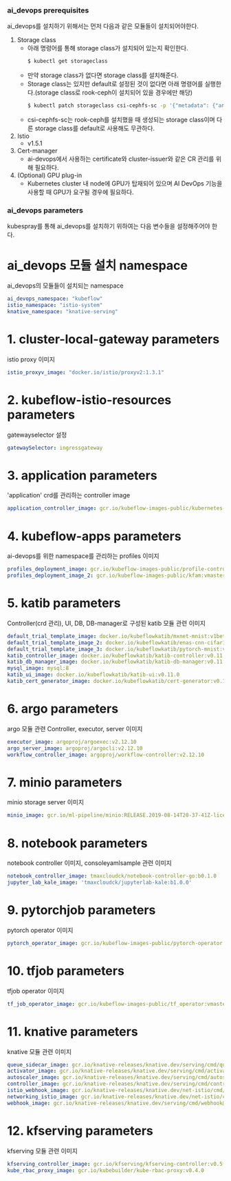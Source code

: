 ### ai_devops prerequisites

ai_devops를 설치하기 위해서는 먼저 다음과 같은 모듈들이 설치되어야한다.

1. Storage class
    * 아래 명령어를 통해 storage class가 설치되어 있는지 확인한다.
        ```bash
        $ kubectl get storageclass
        ```
    * 만약 storage class가 없다면 storage class를 설치해준다.
    * Storage class는 있지만 default로 설정된 것이 없다면 아래 명령어를 실행한다.(storage class로 rook-ceph이 설치되어 있을 경우에만 해당)
        ```bash
        $ kubectl patch storageclass csi-cephfs-sc -p '{"metadata": {"annotations":{"storageclass.kubernetes.io/is-default-class":"true"}}}'
        ```
    * csi-cephfs-sc는 rook-ceph를 설치했을 때 생성되는 storage class이며 다른 storage class를 default로 사용해도 무관하다.
2. Istio
    * v1.5.1       
3. Cert-manager
    * ai-devops에서 사용하는 certificate와 cluster-issuer와 같은 CR 관리를 위해 필요하다.             
4. (Optional) GPU plug-in
    * Kubernetes cluster 내 node에 GPU가 탑재되어 있으며 AI DevOps 기능을 사용할 때 GPU가 요구될 경우에 필요하다.
        

### ai_devops parameters

kubespray를 통해 ai_devops를 설치하기 위하여는 다음 변수들을 설정해주어야 한다.


# ai_devops 모듈 설치 namespace

ai_devops의 모듈들이 설치되는 namespace

```yml
ai_devops_namespace: "kubeflow"
istio_namespace: "istio-system"
knative_namespace: "knative-serving"
```

# 1. cluster-local-gateway parameters

istio proxy 이미지

```yml
istio_proxyv_image: "docker.io/istio/proxyv2:1.3.1"
```

# 2. kubeflow-istio-resources parameters

gatewayselector 설정

```yml
gatewaySelector: ingressgateway
```

# 3. application parameters

'application' crd를 관리하는 controller image

```yml
application_controller_image: gcr.io/kubeflow-images-public/kubernetes-sigs/application:1.0-beta
```

# 4. kubeflow-apps parameters

ai-devops를 위한 namespace를 관리하는 profiles 이미지

```yml
profiles_deployment_image: gcr.io/kubeflow-images-public/profile-controller:vmaster-ga49f658f
profiles_deployment_image_2: gcr.io/kubeflow-images-public/kfam:vmaster-g9f3bfd00
```

# 5. katib parameters

Controller(crd 관리), UI, DB, DB-manager로 구성된 katib 모듈 관련 이미지

```yml
default_trial_template_image: docker.io/kubeflowkatib/mxnet-mnist:v1beta1-45c5727
default_trial_template_image_2: docker.io/kubeflowkatib/enas-cnn-cifar10-cpu:v1beta1-45c5727
default_trial_template_image_3: docker.io/kubeflowkatib/pytorch-mnist:v1beta1-45c5727
katib_controller_image: docker.io/kubeflowkatib/katib-controller:v0.11.0
katib_db_manager_image: docker.io/kubeflowkatib/katib-db-manager:v0.11.0
mysql_image: mysql:8
katib_ui_image: docker.io/kubeflowkatib/katib-ui:v0.11.0
katib_cert_generator_image: docker.io/kubeflowkatib/cert-generator:v0.11.0
```

# 6. argo parameters

argo 모듈 관련 Controller, executor, server 이미지

```yml
executor_image: argoproj/argoexec:v2.12.10
argo_server_image: argoproj/argocli:v2.12.10
workflow_controller_image: argoproj/workflow-controller:v2.12.10
```

# 7. minio parameters

minio storage server 이미지
```yml
minio_image: gcr.io/ml-pipeline/minio:RELEASE.2019-08-14T20-37-41Z-license-compliance
```

# 8. notebook parameters

notebook controller 이미지, consoleyamlsample 관련 이미지
```yml
notebook_controller_image: tmaxcloudck/notebook-controller-go:b0.1.0
jupyter_lab_kale_image: 'tmaxcloudck/jupyterlab-kale:b1.0.0'
```

# 9. pytorchjob parameters

pytorch operator 이미지
```yml
pytorch_operator_image: gcr.io/kubeflow-images-public/pytorch-operator:vmaster-g518f9c76
```

# 10. tfjob parameters

tfjob operator 이미지

```yml
tf_job_operator_image: gcr.io/kubeflow-images-public/tf_operator:vmaster-gda226016
```

# 11. knative parameters

knative 모듈 관련 이미지

```yml
queue_sidecar_image: gcr.io/knative-releases/knative.dev/serving/cmd/queue@sha256:d066ae5b642885827506610ae25728d442ce11447b82df6e9cc4c174bb97ecb3
activator_image: gcr.io/knative-releases/knative.dev/serving/cmd/activator@sha256:ffa3d72ee6c2eeb2357999248191a643405288061b7080381f22875cb703e929
autoscaler_image: gcr.io/knative-releases/knative.dev/serving/cmd/autoscaler@sha256:f89fd23889c3e0ca3d8e42c9b189dc2f93aa5b3a91c64e8aab75e952a210eeb3
controller_image: gcr.io/knative-releases/knative.dev/serving/cmd/controller@sha256:b86ac8ecc6b2688a0e0b9cb68298220a752125d0a048b8edf2cf42403224393c
istio_webhook_image: gcr.io/knative-releases/knative.dev/net-istio/cmd/webhook@sha256:e6b142c0f82e0e0b8cb670c11eb4eef6ded827f98761bbf4bea7bdb777b80092
networking_istio_image: gcr.io/knative-releases/knative.dev/net-istio/cmd/controller@sha256:75c7918ca887622e7242ec1965f87036db1dc462464810b72735a8e64111f6f7
webhook_image: gcr.io/knative-releases/knative.dev/serving/cmd/webhook@sha256:7e6df0fda229a13219bbc90ff72a10434a0c64cd7fe13dc534b914247d1087f4
```

# 12. kfserving parameters

kfserving 모듈 관련 이미지

```yml
kfserving_controller_image: gcr.io/kfserving/kfserving-controller:v0.5.1
kube_rbac_proxy_image: gcr.io/kubebuilder/kube-rbac-proxy:v0.4.0
```


 
                          


